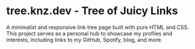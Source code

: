 # tree.knz.dev - Tree of Juicy Links

A minimalist and responsive link tree page built with pure HTML and CSS. This project serves as a personal hub to showcase my profiles and interests, including links to my GitHub, Spotify, blog, and more.
